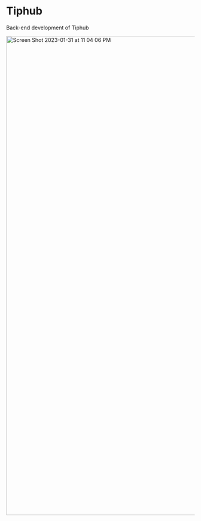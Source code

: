 # Tiphub
Back-end development of Tiphub

<img width="1280" alt="Screen Shot 2023-01-31 at 11 04 06 PM" src="https://user-images.githubusercontent.com/106879831/215864726-c6e1c1e1-8558-4e09-9567-45c86fbec1e9.png">
